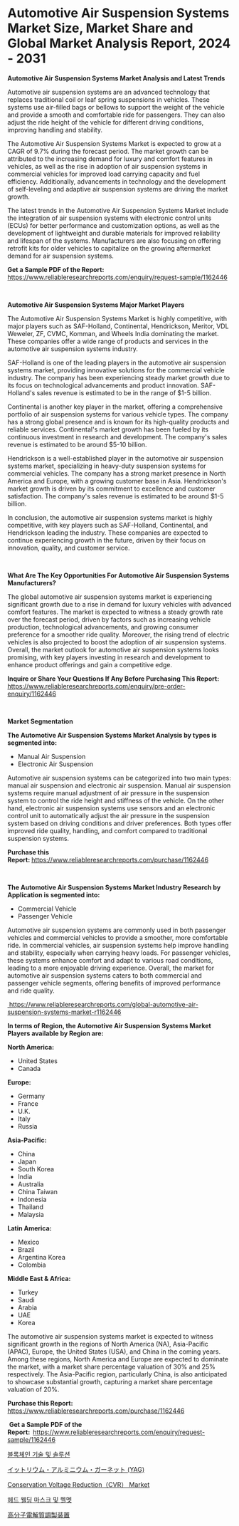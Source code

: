<p><h1>Automotive Air Suspension Systems Market Size, Market Share and Global Market Analysis Report, 2024 - 2031</h1></p><p><strong>Automotive Air Suspension Systems Market Analysis and Latest Trends</strong></p>
<p><p>Automotive air suspension systems are an advanced technology that replaces traditional coil or leaf spring suspensions in vehicles. These systems use air-filled bags or bellows to support the weight of the vehicle and provide a smooth and comfortable ride for passengers. They can also adjust the ride height of the vehicle for different driving conditions, improving handling and stability.</p><p>The Automotive Air Suspension Systems Market is expected to grow at a CAGR of 9.7% during the forecast period. The market growth can be attributed to the increasing demand for luxury and comfort features in vehicles, as well as the rise in adoption of air suspension systems in commercial vehicles for improved load carrying capacity and fuel efficiency. Additionally, advancements in technology and the development of self-leveling and adaptive air suspension systems are driving the market growth.</p><p>The latest trends in the Automotive Air Suspension Systems Market include the integration of air suspension systems with electronic control units (ECUs) for better performance and customization options, as well as the development of lightweight and durable materials for improved reliability and lifespan of the systems. Manufacturers are also focusing on offering retrofit kits for older vehicles to capitalize on the growing aftermarket demand for air suspension systems.</p></p>
<p><strong>Get a Sample PDF of the Report:&nbsp;</strong> <a href="https://www.reliableresearchreports.com/enquiry/request-sample/1162446">https://www.reliableresearchreports.com/enquiry/request-sample/1162446</a></p>
<p>&nbsp;</p>
<p><strong>Automotive Air Suspension Systems Major Market Players</strong></p>
<p><p>The Automotive Air Suspension Systems Market is highly competitive, with major players such as SAF-Holland, Continental, Hendrickson, Meritor, VDL Weweler, ZF, CVMC, Komman, and Wheels India dominating the market. These companies offer a wide range of products and services in the automotive air suspension systems industry.</p><p>SAF-Holland is one of the leading players in the automotive air suspension systems market, providing innovative solutions for the commercial vehicle industry. The company has been experiencing steady market growth due to its focus on technological advancements and product innovation. SAF-Holland's sales revenue is estimated to be in the range of $1-5 billion.</p><p>Continental is another key player in the market, offering a comprehensive portfolio of air suspension systems for various vehicle types. The company has a strong global presence and is known for its high-quality products and reliable services. Continental's market growth has been fueled by its continuous investment in research and development. The company's sales revenue is estimated to be around $5-10 billion.</p><p>Hendrickson is a well-established player in the automotive air suspension systems market, specializing in heavy-duty suspension systems for commercial vehicles. The company has a strong market presence in North America and Europe, with a growing customer base in Asia. Hendrickson's market growth is driven by its commitment to excellence and customer satisfaction. The company's sales revenue is estimated to be around $1-5 billion.</p><p>In conclusion, the automotive air suspension systems market is highly competitive, with key players such as SAF-Holland, Continental, and Hendrickson leading the industry. These companies are expected to continue experiencing growth in the future, driven by their focus on innovation, quality, and customer service.</p></p>
<p>&nbsp;</p>
<p><strong>What Are The Key Opportunities For Automotive Air Suspension Systems Manufacturers?</strong></p>
<p><p>The global automotive air suspension systems market is experiencing significant growth due to a rise in demand for luxury vehicles with advanced comfort features. The market is expected to witness a steady growth rate over the forecast period, driven by factors such as increasing vehicle production, technological advancements, and growing consumer preference for a smoother ride quality. Moreover, the rising trend of electric vehicles is also projected to boost the adoption of air suspension systems. Overall, the market outlook for automotive air suspension systems looks promising, with key players investing in research and development to enhance product offerings and gain a competitive edge.</p></p>
<p><strong>Inquire or Share Your Questions If Any Before Purchasing This Report:</strong> <a href="https://www.reliableresearchreports.com/enquiry/pre-order-enquiry/1162446">https://www.reliableresearchreports.com/enquiry/pre-order-enquiry/1162446</a></p>
<p>&nbsp;</p>
<p><strong>Market Segmentation</strong></p>
<p><strong>The Automotive Air Suspension Systems Market Analysis by types is segmented into:</strong></p>
<p><ul><li>Manual Air Suspension</li><li>Electronic Air Suspension</li></ul></p>
<p><p>Automotive air suspension systems can be categorized into two main types: manual air suspension and electronic air suspension. Manual air suspension systems require manual adjustment of air pressure in the suspension system to control the ride height and stiffness of the vehicle. On the other hand, electronic air suspension systems use sensors and an electronic control unit to automatically adjust the air pressure in the suspension system based on driving conditions and driver preferences. Both types offer improved ride quality, handling, and comfort compared to traditional suspension systems.</p></p>
<p><strong>Purchase this Report:&nbsp;</strong><a href="https://www.reliableresearchreports.com/purchase/1162446">https://www.reliableresearchreports.com/purchase/1162446</a></p>
<p>&nbsp;</p>
<p><strong>The Automotive Air Suspension Systems Market Industry Research by Application is segmented into:</strong></p>
<p><ul><li>Commercial Vehicle</li><li>Passenger Vehicle</li></ul></p>
<p><p>Automotive air suspension systems are commonly used in both passenger vehicles and commercial vehicles to provide a smoother, more comfortable ride. In commercial vehicles, air suspension systems help improve handling and stability, especially when carrying heavy loads. For passenger vehicles, these systems enhance comfort and adapt to various road conditions, leading to a more enjoyable driving experience. Overall, the market for automotive air suspension systems caters to both commercial and passenger vehicle segments, offering benefits of improved performance and ride quality.</p></p>
<p><a href="https://www.reliableresearchreports.com/global-automotive-air-suspension-systems-market-r1162446">&nbsp;https://www.reliableresearchreports.com/global-automotive-air-suspension-systems-market-r1162446</a></p>
<p><strong>In terms of Region, the Automotive Air Suspension Systems Market Players available by Region are:</strong></p>
<p>
    <p> <strong> North America: </strong>
        <ul>
            <li>United States</li>
            <li>Canada</li>
        </ul>
        </p> 
    <p> <strong> Europe: </strong>
        <ul>
            <li>Germany</li>
            <li>France</li>
            <li>U.K.</li>
            <li>Italy</li>
            <li>Russia</li>
        </ul>
        </p> 
    <p> <strong> Asia-Pacific: </strong>
        <ul>
            <li>China</li>
            <li>Japan</li>
            <li>South Korea</li>
            <li>India</li>
            <li>Australia</li>
            <li>China Taiwan</li>
            <li>Indonesia</li>
            <li>Thailand</li>
            <li>Malaysia</li>
        </ul>
        </p> 
    <p> <strong> Latin America: </strong>
        <ul>
            <li>Mexico</li>
            <li>Brazil</li>
            <li>Argentina Korea</li>
            <li>Colombia</li>
        </ul>
        </p> 
    <p> <strong> Middle East & Africa: </strong>
        <ul>
            <li>Turkey</li>
            <li>Saudi</li>
            <li>Arabia</li>
            <li>UAE</li>
            <li>Korea</li>
        </ul>
    </p>
    </p>
<p><p>The automotive air suspension systems market is expected to witness significant growth in the regions of North America (NA), Asia-Pacific (APAC), Europe, the United States (USA), and China in the coming years. Among these regions, North America and Europe are expected to dominate the market, with a market share percentage valuation of 30% and 25% respectively. The Asia-Pacific region, particularly China, is also anticipated to showcase substantial growth, capturing a market share percentage valuation of 20%.</p></p>
<p><strong>Purchase this Report: </strong><a href="https://www.reliableresearchreports.com/purchase/1162446">https://www.reliableresearchreports.com/purchase/1162446</a></p>
<p>&nbsp;<strong>Get a Sample PDF of the Report:&nbsp;&nbsp;</strong><a href="https://www.reliableresearchreports.com/enquiry/request-sample/1162446">https://www.reliableresearchreports.com/enquiry/request-sample/1162446</a></p>
<p><strong></strong></p>
<p><p><a href="https://github.com/BrettWeberrt8767765/Market-Research-Report-List-2/blob/main/966262689534.md">블록체인 기술 및 솔루션</a></p><p><a href="https://medium.com/@elmorunolfsson2023/%E3%82%A4%E3%83%83%E3%83%88%E3%83%AA%E3%82%A6%E3%83%A0%E3%82%A2%E3%83%AB%E3%83%9F%E3%83%8B%E3%82%A6%E3%83%A0%E3%82%AC%E3%83%BC%E3%83%8D%E3%83%83%E3%83%88-yag-%E5%B8%82%E5%A0%B4%E3%81%AE%E3%82%B7%E3%82%A7%E3%82%A2%E3%81%AE%E9%80%B2%E5%8C%96%E3%81%A8%E5%B8%82%E5%A0%B4%E6%88%90%E9%95%B7%E3%83%88%E3%83%AC%E3%83%B3%E3%83%892024%E5%B9%B4-2031%E5%B9%B4-4c7fa82f16cf">イットリウム・アルミニウム・ガーネット (YAG)</a></p><p><a href="https://github.com/cameroneffertz/Market-Research-Report-List-1/blob/main/conservation-voltage-reductioncvr-market.md">Conservation Voltage Reduction（CVR） Market</a></p><p><a href="https://github.com/camron674/Market-Research-Report-List-1/blob/main/126785789535.md">헤드 웰딩 마스크 및 헬멧</a></p><p><a href="https://github.com/EstelWisozk1/Market-Research-Report-List-1/blob/main/831381198048.md">高分子電解質調製装置</a></p></p>